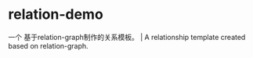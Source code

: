 # relation-demo
一个 基于relation-graph制作的关系模板。 | A relationship template created based on relation-graph.
